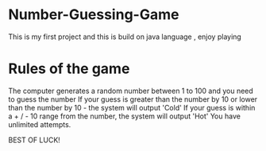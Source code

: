 # Number-Guessing-Game
This is my first project and this is build on java language , enjoy playing

# Rules of the game

The computer generates a random number between 1 to 100 and you need to guess the number
If your guess is greater than the number by 10 or lower than the number by 10 - the system will output 'Cold'
If your guess is within a + / - 10 range from the number, the system will output 'Hot'
You have unlimited attempts.


BEST OF LUCK!
